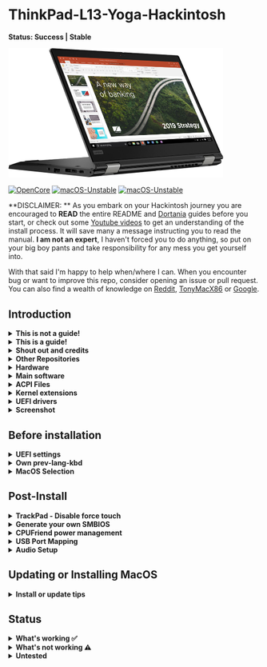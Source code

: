 # ThinkPad-L13-Yoga-Hackintosh

**Status: Success | Stable**

<img alt="L13 Yoga macOS" width="430" src="./Other/README_Resources/l13-yoga2.png" />

[![OpenCore](https://img.shields.io/badge/OpenCore-1.0.4-blue.svg)](https://github.com/acidanthera/OpenCorePkg) [![macOS-Unstable](https://img.shields.io/badge/macOS-14.7.5-brightgreen.svg)](https://www.apple.com/macos/) [![macOS-Unstable](https://img.shields.io/badge/macOS-15.4.1-orange.svg)](https://www.apple.com/ca/macos/)

**DISCLAIMER: ** As you embark on your Hackintosh journey you are encouraged to **READ** the entire README and [Dortania](https://dortania.github.io/getting-started/) guides before you start, or check out some [Youtube videos](https://www.youtube.com/c/TechNolli) to get an understanding of the install process. It will save many a message instructing you to read the manual. **I am not an expert**, I haven't forced you to do anything, so put on your big boy pants and take responsibility for any mess you get yourself into.

With that said I'm happy to help when/where I can. When you encounter bug or want to improve this repo, consider opening an issue or pull request. You can also find a wealth of knowledge on [Reddit](https://www.reddit.com/r/hackintosh/), [TonyMacX86](https://www.tonymacx86.com) or [Google](https://www.google.com).

## Introduction

<details> 
<summary><strong>This is not a guide!</strong></summary>

This is not a guide. It shoud only be used as a reference. I provide some tips and tricks I learned on my journey in building a hackintosh. The best way of using this is as a supplement to the OpenCore guide; if you have questions about how to setup your specific hardware, are unclear about what to do, or would like to see the settings I've used.

I understand that some may simply copy the EFI folder to their EFI partition. For clarity the EFI folder needs to go into the EFI partition.

```EFI
EFI (partition)
	EFI
	├── BOOT
	├── OC
```

It should work and your ThinkPad L13 Yoga should boot and work fine. **You will at minimum need to generate SMBIOS values if you want Apple services to work.** Note that all error reporting/logging has been turned off in the config.plist. You will have a difficult time trouble shooting with the setup provided. You can easily turn on the error reporting and logging if you follow the Dortania guide. Best of luck.

> **NOTE** if you simply wish to copy my EFI please do the following:
>
> 1. For a fresh install disable the WiFi and Bluetooth kexts, and set SecureBootModel to `Disabled` in the config.plist file.
> 
> 2. [Generate SMBIOS values](https://dortania.github.io/OpenCore-Install-Guide/config-laptop.plist/coffee-lake-plus.html#nvram) and add them in the config.plist (Use MacBookPro16,3)
>
> 3. Ensure the value of `showpicker` is  `true` in the config.plist file to provide the opencore menu when booting.
>
> 4. Prepare your install [USB](https://dortania.github.io/OpenCore-Install-Guide/installer-guide/)
>
> 5. Move the entire EFI folder (with your modifications) to the proper partition on your [USB](https://dortania.github.io/OpenCore-Install-Guide/installer-guide/mac-install.html#setting-up-opencore-s-efi-environment) (or [hard drive](https://dortania.github.io/OpenCore-Post-Install/universal/oc2hdd.html) once the install is complete).
>
> 6. [Install](https://dortania.github.io/OpenCore-Install-Guide/installation/installation-process.html#double-checking-your-work) - You'll need to select <kbd>F12</kbd> to get the boot menu options and **boot from the USB each time the computer restarts** until you've copied the EFI folder onto the hard drive. You may also need to select the correct boot option during install.


</details>  


<details> 
<summary><strong>This is a guide!</strong></summary>

To install macOS follow the guides provided by [Dortania](https://dortania.github.io/OpenCore-Install-Guide/) 🤔


</details>  


<details> 
<summary><strong>Shout out and credits</strong></summary>

**Shout out** to [oddish_enthusiast](https://www.reddit.com/user/oddish_enthusiast/) who pointed me in the right direction and let me know when OpenCore 0.6.7 fixed booting on 10^th^ gen processors. (He actually had it working before that).

**Shout out** to[DAlexis74](https://github.com/DAlexis74) for the DevicesProperties patches to enable HDMI.

**Shout out** to [alexjaixd](https://github.com/alexjaixd) for enabling Built-in SmartCard Reader #20

### Credit to all these great people whom I don't know but have made my hackintosh dreams come true:

- [EETagent](https://github.com/EETagent) for his repository (I like the layout of his guide and used it to create this one)

- The guys from [Acidanthera](https://github.com/acidanthera) that make this possible

- [Apple](http://apple.com) for macOS and HfsPlus.efi

- [corpnewt](https://github.com/corpnewt) for [USBMap](https://github.com/corpnewt/USBMap) and [CPUFriendDataProvider](https://github.com/corpnewt/CPUFriendFriend)

- [headkaze](https://github.com/headkaze) for [Hackintool](https://github.com/headkaze/Hackintool)

- [jwise](https://github.com/jwise) for [HoRNDIS](https://github.com/jwise/HoRNDIS)

- [Mieze](https://github.com/Mieze) for [IntelMausiEthernet](https://github.com/Mieze/IntelMausiEthernet)

- [OpenIntelWireless](https://github.com/OpenIntelWireless/IntelBluetoothFirmware/releases) for [IntelBluetoothFirmware](https://github.com/OpenIntelWireless/IntelBluetoothFirmware)

- [zhen-zen](https://github.com/zhen-zen) for [YogaSMC](https://github.com/zhen-zen/YogaSMC)

- Useful tools by [CorpNewt](https://github.com/corpnewt) and [headkaze](https://github.com/headkaze/Hackintool)

- And every other contributor

- People at [r/hackintosh](https://www.reddit.com/r/hackintosh/) for their advice and help


</details>


<details>
<summary><strong> Other Repositories </strong></summary>

- ThinkPad L13 Yoga -hackintosh repositories:

  - [hagenest/thinkpad-l13-yoga-hackintosh](https://github.com/hagenest/thinkpad-l13-yoga-hackintosh)

  - [Faridmau/hackintosh-Thinkpad-L13](https://github.com/faridmau/hackintosh-Thinkpad-L13)


</details>


<details>
<summary><strong>Hardware</strong></summary>

[![UEFI](https://img.shields.io/badge/UEFI-R15ET44W-lightgrey)](https://pcsupport.lenovo.com/ca/en/products/laptops-and-netbooks/thinkpad-l-series-laptops/thinkpad-l13-yoga-type-20r5-20r6/downloads/ds541927-bios-update-utility-bootable-cd-for-windows-10-64-bit-thinkpad-l13-l13-yoga)

### ThinkPad L13 Yoga

| Category  | Component                                            | Note                                                                                                                                       |
| --------- | ---------------------------------------------------- | ------------------------------------------------------------------------------------------------------------------------------------------ |
| Type      | 20R5, 20R6                                           |                                                                                                                                            |
| CPU       | Intel Core i5-10210U                                 |                                                                                                                                            |
| GPU       | Intel UHD 630                                        |                                                                                                                                            |
| SSD       | WD 512GB                                             | Replaced cursed PM 981 which still doesn't work reliably                                                                                   |
| Screen    | 13" FHD 1920x1080                                    | Multi touch and pen* support working                                                                                                       |
| Memory    | 8GB / 2666MHz DDR4                                   |                                                                                                                                            |
| Battery   | Integrated Li-Polymer 46Wh                           | Single battery                                                                                                                             |
| Camera    | 720p Camera and 5MP camera                           | Both cameras working                                                                                                                       |
| Wifi & BT | Intel Wireless-AC 9560                               | Use AirportItlwm for your macOS version and enjoy native Wi-Fi control.                                                                    |
| Input     | PS2 Keyboard & I2CHID TrackPad (touchscreen and pen) | I'm using [YogaSMC](https://github.com/zhen-zen/YogaSMC) for media keys. The kext is in the folder but **you'll need to install the app.** |


</details>


<details>
<summary><strong>Main software</strong></summary>

| Component    | Version |
| ------------ | ------- |
| macOS Sonoma | 14.7.5  |
| OpenCore     | v1.0.4  |


</details>


<details>
<summary><strong>ACPI Files</strong></summary>

| Component                   |
| --------------------------- |
| ssdt_data.aml               |
| SSDT-AWAC.aml               |
| SSDT-EC-USBX-LAPTOP.aml     |
| SSDT-Keyboard.aml           |
| SSDT-OCBAT1-lenovoPRO13.aml |
| SSDT-PNLF-CFL.aml           |
| SSDT-RHUB.aml               |
| SSDT-XOSI                   |


</details>


<details>
<summary><strong>Kernel extensions</strong></summary>

| Kext                    | Version |
| ----------------------- | ------- |
| AirportItlwm            | 2.3.0   |
| AppleALC                | 1.9.4   |
| BlueToolFixup.kext      | 2.6.9   |
| BrightnessKeys          | 1.0.3   |
| CPUFriend               | 1.2.9   |
| IntelBluetoothFirmware  | 2.4.0   |
| IntelBTPatcher          | 2.4.0   |
| IntelMausi              | 1.0.8   |
| itlwm                   | 2.3.0   |
| Lilu                    | 1.7.0   |
| NVMeFix                 | 1.1.2   |
| RealtekCardReader       | 0.9.7   |
| RealtekCardReaderFriend | 1.0.4   |
| SMCBatteryManager       | 1.3.5   |
| SMCProcessor            | 1.3.5   |
| SMCSuperIO              | 1.3.5   |
| USBMap                  | 1.0.1   |
| VirtualSMC              | 1.3.5   |
| VoodooI2C               | 2.9.1   |
| VoodooI2CHID            | 2.9.1   |
| VoodooPS2Controller     | 2.3.7   |
| WhateverGreen           | 1.6.9   |
| YogaSMC                 | 1.5.3   |

> The latest VoodooI2C release includes the fixes for pen and  touch support.


</details>


<details>
  <summary><strong>UEFI drivers</strong></summary>

| Driver              | Version           |
| ------------------- | ----------------- |
| HfsPlus.efi         | 1.0.0             |
| OpenRuntime.efi     | OpenCorePkg 1.0.4 |
| ResetNvramEntry.efi | OpenCorePkg 1.0.4 |


</details>


<details>
    <summary><strong>Screenshot</strong></summary>
    <br>
    <p float="left">
        <img src="./Other/README_Resources/ScreenShot1.png" alt="Monterey" width="427">
    </p>
</details> 

## Before installation


<details>  
<summary><strong>UEFI settings</strong></summary>

**Config**

- **Keyboard/Mouse**

  - `Trackpoint` **Enabled**

  - `Trackpad` **Enabled**

- **Display**

  - `Boot Display Device` **ThinkPad LCD**

  - `Total Graphics Memory` **512MB**

  - `Boot Time Extension` **Disabled**

- **CPU**

  - `Intel Hyper-Threading Technology` **Enabled**

**Security**

- `Password` **Disabled**

- `Security Chip` **Disabled**

- `Memory Protection -> Execution Prevention` **Enabled**

- `Virtualization -> Intel Virtualization Technology` **Enabled**

- `Virtualization -> Intel VT-d Feature` **Disabled**

- `Virtualization -> Enhanced Windows Biometric Security` **Disabled**

- `I/O Port Access -> FingerPrint Reader` **Disabled**

- `I/O Port Access -> Memory Card Slot` **Enabled**

- `Secure Boot -> Secure Boot` **Disabled**

- `Intel SGX -> Intel SGX Control` **Disabled**

- `Device Guard` **Disabled**

**Startup**

- `UEFI/Legacy Boot` **UEFI Only**

- `CSM Support` **No**

- `Boot Mode` **Diagnostics** (This can be changed to "Quick" once you know your system is running properly)


</details>


<details>
<summary><strong>Own prev-lang-kbd</strong></summary>

In the config.plist file you set the default language as outlined in the guide. You can either add it as a string or as a hex data using [ProperTree](https://github.com/corpnewt/ProperTree)

The setting is found in the config.plist under:

- NVRAM

  - 7C436110-AB2A-4BBB-A880-FE41995C9F82

Format is lang-COUNTRY:keyboard

- 🇺🇸 | [0] en_US - U.S --> en-US:0 --> (656e2d55 533a30 in HEX)

| Key           | Type   | Value   |
| ------------- | ------ | ------- |
| prev-lang:kbd | String | en-US:0 |

It is set to English but you can find alternatives here:

[AppleKeyboardLayouts](https://github.com/acidanthera/OpenCorePkg/blob/master/Utilities/AppleKeyboardLayouts/AppleKeyboardLayouts.txt)


</details>


<details>  
<summary><strong>MacOS Selection</strong></summary>

The EFI folder is setup for both Sonoma, and Sequoia. I used `MinKernel` and `MaxKernel` values in the config.plist to load the proper kexts based on which OS is being used. **It  works with Sequoia but there is still a WiFi issue:**

1. To use WiFi you need to install the Heliport app.

> I'm primarily using this EFI with Sonoma 14.7.5 at the moment.


</details>  

## Post-Install


<details>  
<summary><strong>TrackPad - Disable force touch</strong></summary>

If the **Battery** management **doesn't show up** in the System Preferences after the SSDT-OCBAT1-lenovoPRO13.aml file is added to your ACPI folder and config.plist file. You will not be able to change any trackpad settings. You may experience the annoying behaviour of clicking on the touchpad and it doing a **Force Touch** where the preview of the file is shown. I found this very annoying. You can disable force touch by modifying the file in `~/Library/Preferences/com.apple.AppleMultitouchTrackpad.plist`Opened it with Propertree and changed **ForceSuppressed** to **True**

Another trick to manage your trackpad, if you can't get the battery to work, is to connect a bluetooth trackpad. Once the bluetooth trackpad is connected you can adjust the settings. Disconnect the bluetooth trackpad and your built in one will maintain those settings.

I used these methods prior to adding the SSDT-OCBAT1-lenovoPRO13.aml from [hagenest/thinkpad-l13-yoga-hackintosh](https://github.com/hagenest/thinkpad-l13-yoga-hackintosh) repo.


</details>  


<details>  
<summary><strong>Generate your own SMBIOS</strong></summary>

Use [GenSMBIOS](https://github.com/corpnewt/GenSMBIOS) to create your own serial #... based off of your preferred model.

- MacBookPro16,3 -`What I used`

**Note:** If you use a different SMBIOS model than the MacbookPro16,3 that I've used. The provided USB mapping will not work.  You will need to edit the **USBMap.kext file**.  You can right click on the file and select **Show Package Contents**.  From there you can open the Info.plist file in ProperTree and change MacBookPro16,3 to whatever Model ID you've chosen. This should provide a working USBMap.kext.


</details>


<details>  
<summary><strong>CPUFriend power management</strong></summary>

Generate `CPUFriendDataProvider` or `ssdt_data.aml` (choose one) for your machine [here](https://github.com/acidanthera/CPUFriend) or use the ssd_data.aml file provided. My files are set for power conservation over performance. Highly recommended that you use power management.


</details>


<details>
<summary><strong>USB Port Mapping</strong></summary>

While first port mapping I followed the [Dortania guide here](https://dortania.github.io/OpenCore-Post-Install/usb/#macos-and-the-15-port-limit) with USBInjectAll.kext install...  when doing so the internal USB ports did not show up and the cameras, touch screen, and bluetooth did not function. I noticed on the `USBmap tool` screen that RHUB was showing so I Googled it and it brought me back to the [Dortania guide here](https://dortania.github.io/OpenCore-Post-Install/usb/manual/manual.html#special-notes). I added the SSDT-RHUB.aml to the APCI folder rebooted and all the ports showed up. I then mapped the USB ports creating the included USBMap.kext file.


</details>


<details> 
<summary><strong>Audio Setup</strong></summary>

The L13 Yoga has CX8070 for audio which requires the boot-arg **or** device property below. You can use the boot-args to initially setup your config.plist file as suggested in the guide or simply add the device property. Everything should work, built-in microphone, speakers, headphone jack and microphone.

NVRAM:

| Key       | Value    |
| --------- | -------- |
| boot-args | alcid=15 |

DeviceProperties

| Key                        | Type       | Value        |
| -------------------------- | ---------- | ------------ |
| PciRoot(0x0)/Pci(0x1F,0x3) | Dictionary |              |
| layout-id                  | Data       | **0f000000** |


</details>

## Updating or Installing MacOS


<details>
<summary><strong>Install or update tips</strong></summary>

When updating MacOS the following is recommended:

1. Disable all WiFi and Bluetooth kexts in the **config.plist** file.

2. Set SecureBootModel to `Disabled` in the **config.plist** file.

> Once your OS is updated you can re-enable the above settings.
>
> Alternatively you can install follow [these instructions](https://www.reddit.com/r/hackintosh/comments/193wqha/having_issues_with_ota_updates_read_here/) to install and use RestrictEvents.kext.


</details>

## Status


<details>
<summary><strong>What's working ✅</strong></summary>

- [x] Battery percentage

- [x] Bluetooth - Intel Wireless-AC 9560

- [x] Wifi - Intel Wireless-AC 9560

- [x] CPU power management

- [x] GPU UHD hardware acceleration / performance

- [x] iMessage, FaceTime, App Store, iTunes Store. `Generate your own SMBIOS`

- [x] Intel I219-V Ethernet port -`works with the Lenovo dongle`

- [x] Keyboard `Volume and brightness hotkeys, with YogaSMC and BrightnessKey kexts`

- [x] Audio - Conexant CX8070 -`"alcid=15" - or see setup above`

- [x] Microphone

- [x] Sleep/Wake

- [x] TrackPoint  `Works perfectly. Just like on Windows or Linux.`

- [x] USB Ports `USB map created.`

- [x] Web camera `Both cameras are working after the USB mapping was done.`

- [x] TouchPad `1-3 fingers swipe gestures`

- [x] Multi-Touch Screen `Pen also working`

- [x] Graphical Boot menu `OpenCanopy (It does work. Not included in OC folder as I generally skip the boot menu.)`

- [x] HDMI

- [x] SD Card reader

- [x] SmartCard Reader `not available on all units`


</details>


<details>  
<summary><strong>What's not working ⚠️</strong></summary>

- [ ] Fingerprint reader - `No. Don't expect macOS driver any time soon.`

- [ ] Samsung PM 981 NVME drive - `Still unstable. Could work for some, not for others.`

- [ ] Intel Optane - `It causes Kernel Panic in boot` (see [issue #14](https://github.com/seven-of-eleven/Lenovo-ThinkPad-L13-Yoga-Hackintosh/issues/14))


</details>


<details> 
<summary><strong>Untested</strong></summary>

- [ ] Boot chime `should work I just haven't tried it`

- [ ] FileVault `should work I just haven't tried it`

- [ ] Sidecar wired

- [ ] Sidecar wireless

- [ ] Windows/Linux from OC boot menu`I'm not dual booting my system but there's no reason it shouldn't work.`


</details>
